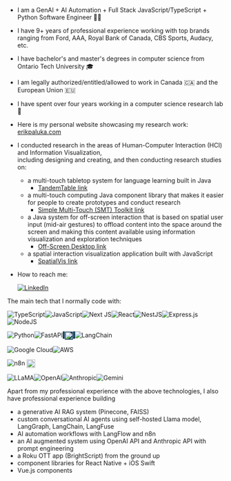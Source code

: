 - I am a GenAI + AI Automation + Full Stack JavaScript/TypeScript + Python Software Engineer 👨‍🔬
- I have 9+ years of professional experience working with top brands ranging from Ford, AAA, Royal Bank of Canada, CBS Sports, Audacy, etc.
- I have bachelor's and master's degrees in computer science from Ontario Tech University 🎓
- I am legally authorized/entitled/allowed to work in Canada 🇨🇦 and the European Union 🇪🇺

- I have spent over four years working in a computer science research lab 🔭
- Here is my personal website showcasing my research work: [erikpaluka.com](https://erikpaluka.com)
- I conducted research in the areas of Human-Computer Interaction (HCI) and Information Visualization, <br/> including designing and creating, and then conducting research studies on:
  - a multi-touch tabletop system for language learning built in Java
    - [TandemTable link](https://vialab.ca/research/tandemtable)
  - a multi-touch computing Java component library that makes it easier for people to create prototypes and conduct research
    -  [Simple Multi-Touch (SMT) Toolkit link](https://vialab.ca/research/simple-multi-touch-toolkit)
  - a Java system for off-screen interaction that is based on spatial user input (mid-air gestures) to offload content into the space around the screen and making this content available using information visualization and exploration techniques
    - [Off-Screen Desktop link](https://www.erikpaluka.com/research/off-screen-desktop/)
  - a spatial interaction visualization application built with JavaScript
    - [SpatialVis link](https://erikpaluka.com/research/spatialvis/) 
- How to reach me:

    [![LinkedIn](https://img.shields.io/badge/linkedin-%230077B5.svg?style=for-the-badge&logo=linkedin&logoColor=white)](https://www.linkedin.com/in/erikpaluka/)
    
The main tech that I normally code with:

![TypeScript](https://img.shields.io/badge/typescript-%23007ACC.svg?style=for-the-badge&logo=typescript&logoColor=white)![JavaScript](https://img.shields.io/badge/javascript-F7DF1E?style=for-the-badge&logo=javascript&logoColor=black)![Next JS](https://img.shields.io/badge/Next.JS-black?style=for-the-badge&logo=next.js&logoColor=white)![React](https://img.shields.io/badge/react-%2320232a.svg?style=for-the-badge&logo=react&logoColor=%2361DAFB)![NestJS](https://img.shields.io/badge/nestjs-%23E0234E.svg?style=for-the-badge&logo=nestjs&logoColor=white)![Express.js](https://img.shields.io/badge/express.js-%23404d59.svg?style=for-the-badge&logo=express&logoColor=%2361DAFB)![NodeJS](https://img.shields.io/badge/node.js-6DA55F?style=for-the-badge&logo=node.js&logoColor=white)

![Python](https://img.shields.io/badge/python-3670A0?style=for-the-badge&logo=python&logoColor=ffdd54)![FastAPI](https://img.shields.io/badge/fastapi-%23009688.svg?style=for-the-badge&logo=fastapi&logoColor=white)<a href="https://www.langchain.com/langgraph" target="_blank" rel="noopener noreferrer" style="background-color: rgb(4, 62, 93);">
  <img src="https://camo.githubusercontent.com/aa9ac1dd8ce3d5709d1537d88e35b98b3f40734e850004aa9b5b96bcc1fd3d2c/68747470733a2f2f6c616e67636861696e2d61692e6769746875622e696f2f6c616e6767726170682f7374617469632f776f72646d61726b5f6c696768742e737667" height="20" style="vertical-align: middle; background-color: rgb(4, 62, 93);"/>
</a>![LangChain](https://img.shields.io/static/v1?style=for-the-badge&message=LangChain&color=ffffff&logo=langchain&logoColor=green&label=)


![Google Cloud](https://img.shields.io/badge/GoogleCloud-%234285F4.svg?style=for-the-badge&logo=google-cloud&logoColor=white)![AWS](https://img.shields.io/badge/AWS-%23FF9900.svg?style=for-the-badge&logo=amazon-aws&logoColor=white)

![n8n](https://img.shields.io/badge/n8n-5b5b5b?style=for-the-badge&logo=n8n)
<a href="https://www.langflow.org/" target="_blank" rel="noopener noreferrer">
  <img src="https://framerusercontent.com/images/nOfdJGAX6qhOog6bqsyOeqehA.svg" height="20" style="vertical-align: middle;"/>
</a>

![LLaMA](https://img.shields.io/badge/llama-%234285F4.svg?style=for-the-badge&logo=meta&logoColor=white)![OpenAI](https://img.shields.io/badge/openai-412991.svg?style=for-the-badge&logo=openai&logoColor=white)![Anthropic](https://img.shields.io/static/v1?style=for-the-badge&message=Anthropic&color=191919&logo=Anthropic&logoColor=FFFFFF&label=)![Gemini](https://img.shields.io/badge/gemini-4285F4.svg?style=for-the-badge&logo=google&logoColor=white)


Apart from my professional experience with the above technologies, I also have professional experience building
- a generative AI RAG system (Pinecone, FAISS)
- custom conversational AI agents using self-hosted Llama model, LangGraph, LangChain, LangFuse
- AI automation workflows with LangFlow and n8n
- an AI augmented system using OpenAI API and Anthropic API with prompt engineering
- a Roku OTT app (BrightScript) from the ground up
- component libraries for React Native + iOS Swift
- Vue.js components
